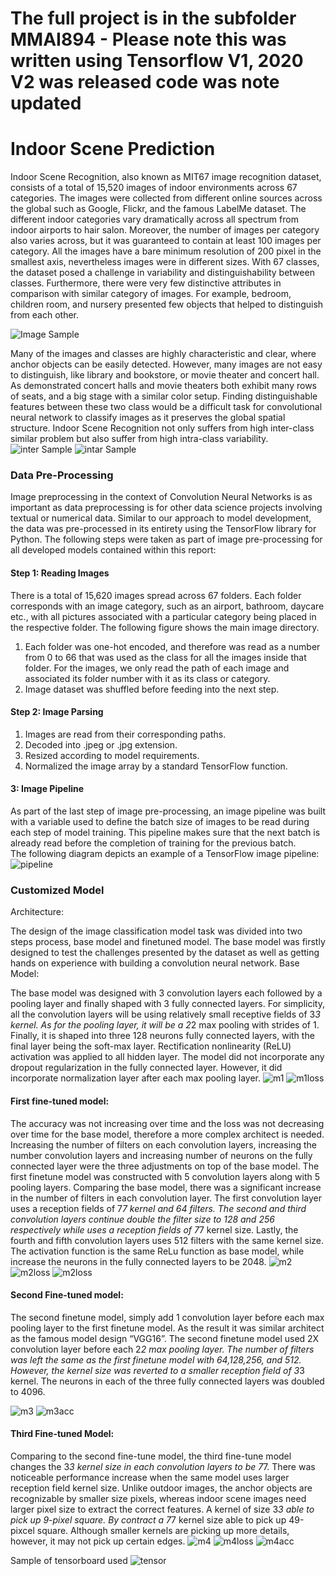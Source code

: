 # The full project is in the subfolder MMAI894 - Please note this was written using Tensorflow V1, 2020 V2 was released code was note updated
# Indoor Scene Prediction #

Indoor Scene Recognition, also known as MIT67 image recognition dataset, consists of a total of 15,520 images of indoor environments across 67 categories. The images were collected from different online sources across the global such as Google, Flickr, and the famous LabelMe dataset. The different indoor categories vary dramatically across all spectrum from indoor airports to hair salon.  Moreover, the number of images per category also varies across, but it was guaranteed to contain at least 100 images per category. All the images have a bare minimum resolution of 200 pixel in the smallest axis, nevertheless images were in different sizes. With 67 classes, the dataset posed a challenge in variability and distinguishability between classes. Furthermore, there were very few distinctive attributes in comparison with similar category of images. For example, bedroom, children room, and nursery presented few objects that helped to distinguish from each other.  

![Image Sample](https://github.com/UWMonkey/CNN/blob/master/image/image_sample.png)

Many of the images and classes are highly characteristic and clear, where anchor objects can be easily detected. However, many images are not easy to distinguish, like library and bookstore, or movie theater and concert hall. 
As demonstrated concert halls and movie theaters both exhibit many rows of seats, and a big stage with a similar color setup. Finding distinguishable features between these two class would be a difficult task for convolutional neural network to classify images as it preserves the global spatial structure. Indoor Scene Recognition not only suffers from high inter-class similar problem but also suffer from high intra-class variability. 
![inter Sample](https://github.com/UWMonkey/CNN/blob/master/image/inter.png)
![intar Sample](https://github.com/UWMonkey/CNN/blob/master/image/intra.PNG)

### Data Pre-Processing 

Image preprocessing in the context of Convolution Neural Networks is as important as data preprocessing is for other data science projects involving textual or numerical data. Similar to our approach to model development, the data was pre-processed in its entirety using the TensorFlow library for Python. The following steps were taken as part of image pre-processing for all developed models contained within this report:

#### Step 1: Reading Images 
There is a total of 15,620 images spread across 67 folders. Each folder corresponds with an image category, such as an airport, bathroom, daycare etc., with all pictures associated with a particular category being placed in the respective folder. The following figure shows the main image directory.

1.	Each folder was one-hot encoded, and therefore was read as a number from 0 to 66 that was used as the class for all the images inside that folder. For the images, we only read the path of each image and associated its folder number with it as its class or category. 
2.	Image dataset was shuffled before feeding into the next step.

#### Step 2: Image Parsing 
1.	Images are read from their corresponding paths. 
2.	Decoded into .jpeg or .jpg extension.
3.	Resized according to model requirements.  
4.	Normalized the image array by a standard TensorFlow function. 

#### 3: Image Pipeline 
As part of the last step of image pre-processing, an image pipeline was built with a variable used to define the batch size of images to be read during each step of model training. This pipeline makes sure that the next batch is already read before the completion of training for the previous batch.  
The following diagram depicts an example of a TensorFlow image pipeline: 
![pipeline](https://github.com/UWMonkey/CNN/blob/master/image/pipe.png)


### Customized Model

Architecture:

The design of the image classification model task was divided into two steps process, base model and finetuned model. The base model was firstly designed to test the challenges presented by the dataset as well as getting hands on experience with building a convolution neural network. 
Base Model:

The base model was designed with 3 convolution layers each followed by a pooling layer and finally shaped with 3 fully connected layers. For simplicity, all the convolution layers will be using relatively small receptive fields of 3*3 kernel. As for the pooling layer, it will be a 2*2 max pooling with strides of 1. Finally, it is shaped into three 128 neurons fully connected layers, with the final layer being the soft-max layer. Rectification nonlinearity (ReLU) activation was applied to all hidden layer. The model did not incorporate any dropout regularization in the fully connected layer. However, it did incorporate normalization layer after each max pooling layer. 
![m1](https://github.com/UWMonkey/CNN/blob/master/image/model1.png)
![m1loss](https://github.com/UWMonkey/CNN/blob/master/image/model1loss.png)

#### First fine-tuned model:

The accuracy was not increasing over time and the loss was not decreasing over time for the base model, therefore a more complex architect is needed. Increasing the number of filters on each convolution layers, increasing the number convolution layers and increasing number of neurons on the fully connected layer were the three adjustments on top of the base model. The first finetune model was constructed with 5 convolution layers along with 5 pooling layers. Comparing the base model, there was a significant increase in the number of filters in each convolution layer. The first convolution layer uses a reception fields of 7*7 kernel and 64 filters. The second and third convolution layers continue double the filter size to 128 and 256 respectively while uses a reception fields of 7*7 kernel size. Lastly, the fourth and fifth convolution layers uses 512 filters with the same kernel size. The activation function is the same ReLu function as base model, while increase the neurons in the fully connected layers to be 2048. 
![m2](https://github.com/UWMonkey/CNN/blob/master/image/model2.png)
![m2loss](https://github.com/UWMonkey/CNN/blob/master/image/model2loss.png)
![m2loss](https://github.com/UWMonkey/CNN/blob/master/image/model2acc.png)

#### Second Fine-tuned model:

The second finetune model, simply add 1 convolution layer before each max pooling layer to the first finetune model. As the result it was similar architect as the famous model design “VGG16”. The second finetune model used 2X convolution layer before each 2*2 max pooling layer. The number of filters was left the same as the first finetune model with 64,128,256, and 512. However, the kernel size was reverted to a smaller reception field of 3*3 kernel.  The neurons in each of the three fully connected layers was doubled to 4096.

![m3](https://github.com/UWMonkey/CNN/blob/master/image/model3.PNG)
![m3acc](https://github.com/UWMonkey/CNN/blob/master/image/model3acc.png)


#### Third Fine-tuned Model:

Comparing to the second fine-tune model, the third fine-tune model changes the 3*3 kernel size in each convolution layers to be 7*7. There was noticeable performance increase when the same model uses larger reception field kernel size. Unlike outdoor images, the anchor objects are recognizable by smaller size pixels, whereas indoor scene images need larger pixel size to extract the correct features. A kernel of size 3*3 able to pick up 9-pixel square. By contract a 7*7 kernel size able to pick up 49-pixcel square. Although smaller kernels are picking up more details, however, it may not pick up certain edges. 
![m4](https://github.com/UWMonkey/CNN/blob/master/image/mode4.PNG)
![m4loss](https://github.com/UWMonkey/CNN/blob/master/image/mode4loss.png)
![m4acc](https://github.com/UWMonkey/CNN/blob/master/image/mode4acc.png)


Sample of tensorboard used 
![tensor](https://github.com/UWMonkey/CNN/blob/master/image/example%20tensorboard.png)

